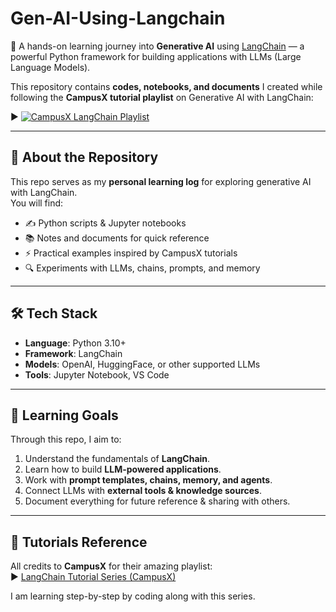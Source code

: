 # Gen-AI-Using-Langchain

🚀 A hands-on learning journey into **Generative AI** using [LangChain](https://www.langchain.com/) — a powerful Python framework for building applications with LLMs (Large Language Models).  

This repository contains **codes, notebooks, and documents** I created while following the **CampusX tutorial playlist** on Generative AI with LangChain: 

▶️ [![CampusX LangChain Playlist](https://i.ytimg.com/vi/kykSaHicu1M/maxresdefault.jpg)](https://www.youtube.com/playlist?list=PLKnIA16_RmvaTbihpo4MtzVm4XOQa0ER0)

---

## 📌 About the Repository

This repo serves as my **personal learning log** for exploring generative AI with LangChain.  
You will find:
- ✍️ Python scripts & Jupyter notebooks  
- 📚 Notes and documents for quick reference  
- ⚡ Practical examples inspired by CampusX tutorials  
- 🔍 Experiments with LLMs, chains, prompts, and memory  

---

## 🛠️ Tech Stack

- **Language**: Python 3.10+  
- **Framework**: LangChain  
- **Models**: OpenAI, HuggingFace, or other supported LLMs  
- **Tools**: Jupyter Notebook, VS Code  

---

## 🎯 Learning Goals

Through this repo, I aim to:  
1. Understand the fundamentals of **LangChain**.  
2. Learn how to build **LLM-powered applications**.  
3. Work with **prompt templates, chains, memory, and agents**.  
4. Connect LLMs with **external tools & knowledge sources**.  
5. Document everything for future reference & sharing with others. 

---

## 📖 Tutorials Reference

All credits to **CampusX** for their amazing playlist:  
▶️ [LangChain Tutorial Series (CampusX)](https://www.youtube.com/playlist?list=PLKnIA16_RmvaTbihpo4MtzVm4XOQa0ER0)  

I am learning step-by-step by coding along with this series.  
